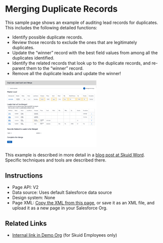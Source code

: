 # Merging Duplicate Records

This sample page shows an example of auditing lead records for duplicates. This includes the following detailed functions: 

- Identify possible duplicate records.
- Review those records to exclude the ones that are legitimately duplicates. 
- Update the “winner” record with the best field values from among all the duplicates identified. 
- Identify the related records that look up to the duplicate records, and re-parent them to the “winner” record.
- Remove all the duplicate leads and update the winner! 

<img src="MergeLeads.png" width="300"></img>

This example is described in more detail in a [blog post at Skuid Word](https://www.skuid.com/blog/how-to-mass-convert-leads-in-salesforce-using-skuid). Specific techniques and tools are described there. 


## Instructions
- Page API:  V2
- Data source: Uses default Salesforce data source
- Design system: None 
- Page XML:  [Copy the XML from this page](LeadDedupe.xml), or save it as an XML file, and upload it as a new page in your Salesforce Org.  


## Related Links
- [Internal link in Demo Org](https://skuid-demo--skuid.na137.visual.force.com/apex/skuid__PageBuilder?id=a094U00001qVMa1QAG) (for Skuid Employees only)